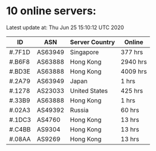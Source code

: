 # 10 online servers:

Latest update at: Thu Jun 25 15:10:12 UTC 2020

| ID | ASN | Server Country | Online |
| -- | --- | -------------- | ------ |
| #.7F1D | AS63949 | Singapore | 377 hrs |
| #.B6F8 | AS63888 | Hong Kong | 2940 hrs |
| #.BD3E | AS63888 | Hong Kong | 4009 hrs |
| #.2A79 | AS63949 | Japan | 1 hrs |
| #.1278 | AS23033 | United States | 425 hrs |
| #.33B9 | AS63888 | Hong Kong | 1 hrs |
| #.02A3 | AS49392 | Russia | 60 hrs |
| #.1DC3 | AS4760 | Hong Kong | 13 hrs |
| #.C4BB | AS9304 | Hong Kong | 13 hrs |
| #.08AA | AS9269 | Hong Kong | 13 hrs |

